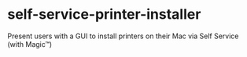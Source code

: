 # self-service-printer-installer
Present users with a GUI to install printers on their Mac via Self Service (with Magic™)
